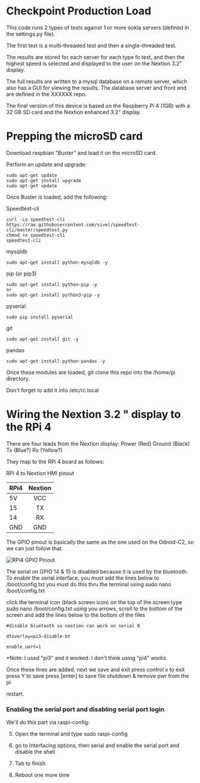 # Checkpoint Production Load

This code runs 2 types of tests against 1 or more ookla servers (defined in the settings.py file).  

The first test is a multi-threaded test and then a single-threaded test.

The results are stored for each server for each type fo test, and then the highest speed is selected and displayed to the user on the Nextion 3.2" display.

The full results are written to a mysql database on a remote server, which also has a GUI for viewing the results.  The database server and front end are defined in the XXXXXX repo.

The final version of this device is based on the Raspberry Pi 4 (1GB) with a 32 GB SD card and the Nextion enhanced 3.2" display.

# Prepping the microSD card

Download raspbian "Buster" and load it on the microSD card.

Perform an update and upgrade:
```
sudo apt-get update
sudo apt-get install upgrade
sudo apt-get update
```
Once Buster is loaded, add the following:

Speedtest-cli

```
curl -Lo speedtest-cli https://raw.githubusercontent.com/sivel/speedtest-cli/master/speedtest.py
chmod +x speedtest-cli
speedtest-cli
```


mysqldb
```
sudo apt-get install python-mysqldb -y
```
pip (or pip3)
```
sudo apt-get install python-pip -y
or
sudo apt-get install python3-pip -y
```

pyserial
```
sudo pip install pyserial
```

git
```
sudo apt-get install git -y
```

pandas
```
sudo apt-get install python-pandas -y
```
Once these modules are loaded, git clone this repo into the /home/pi directory.

Don't forget to add it into /etc/rc.local

# Wiring the Nextion 3.2 " display to the RPi 4

There are four leads from the Nextion display:
Power (Red)
Ground (Black)
Tx (Blue?)
Rx (Yellow?)

They map to the RPi 4 board as follows:



RPi 4 to Nextion HMI pinout

| RPi4       | Nextion     |
| ------------- |:-------------:|
| 5V            |VCC            |
| 15            | TX            | 
| 14             | RX            |   
| GND           | GND           |  


The GPIO pinout is basically the same as the one used on the Odroid-C2, so we can just follow that.

![RPi4 GPIO Pinout](https://pinout.xyz/resources/raspberry-pi-pinout.png)


The serial on GPIO 14 & 15 is disabled because it is used by the bluetooth. To enable the serial interface, you must add the lines below to /boot/config.txt you must do this thru the terminal using sudo nano /boot/config.txt

click the terminal icon (black screen icon) on the top of the screen
type sudo nano /boot/config.txt
using you arrows, scroll to the bottom of the screen and add the lines below to the bottom of the files
```
#disable bluetooth so nextion can work on serial 0

dtoverlay=pi3-disable-bt

enable_uart=1
```
*Note: I used "pi3" and it worked.  I don't think using "pi4" works.

Once these lines are added, next we save and exit
press control x to exit
press Y to save
press [enter] to save file
shutdown & remove pwr from the pi

restart.

### Enabling the serial port and disabling serial port login

We'll do this part via raspi-config:


5. Open the terminal and type sudo raspi-config

6. go to Interfacing options, then serial and enable the serial port and disable the shell

7. Tab to finish

8. Reboot one more time

